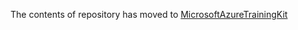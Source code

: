 The contents of repository has moved to [MicrosoftAzureTrainingKit](https://github.com/Microsoft-TrainingKits/MicrosoftAzureTrainingKit/tree/master/Demos/Demo-WindowsAzureWebSitesITPro)
